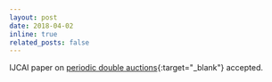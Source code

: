 ```yaml
---
layout: post
date: 2018-04-02
inline: true
related_posts: false
---
```


IJCAI paper on [periodic double auctions](/assets/pdf/ijcai-ChowdhuryKT018.pdf){:target="_blank"} accepted.